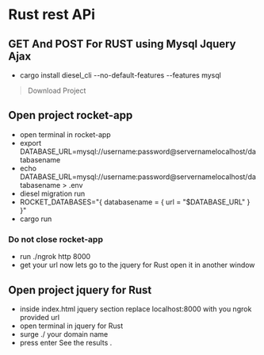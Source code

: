 # Rust rest APi 

## GET And POST For RUST using Mysql Jquery Ajax
- cargo install diesel_cli --no-default-features --features mysql
> Download Project 
## Open project rocket-app 
- open terminal in rocket-app 
- export DATABASE_URL=mysql://username:password@servernamelocalhost/databasename 
-  echo DATABASE_URL=mysql://username:password@servernamelocalhost/databasename > .env
- diesel migration run
- ROCKET_DATABASES="{ databasename = { url = \"$DATABASE_URL\" } }"   
- cargo run

### Do not close rocket-app 
- run ./ngrok http 8000
- get your url now lets go to the jquery for Rust open it in another window

## Open project jquery for Rust
- inside index.html jquery section replace localhost:8000 with you ngrok provided url
- open terminal in jquery for Rust 
- surge ./ your domain name
- press enter See the results .

